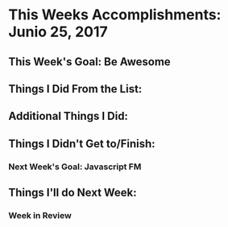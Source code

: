 # This Weeks Accomplishments: Junio 25, 2017


## This Week's Goal: Be Awesome


## Things I Did From the List:


## Additional Things I Did:


## Things I Didn't Get to/Finish:



### Next Week's Goal: Javascript FM

## Things I'll do Next Week:

### Week in Review
